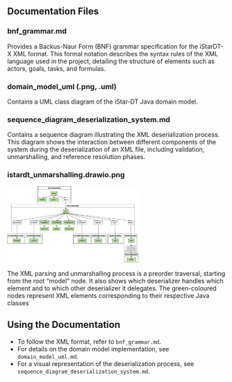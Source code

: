 ## Documentation Files

### bnf_grammar.md
Provides a Backus-Naur Form (BNF) grammar specification for the iStarDT-X XML format. This formal notation describes the syntax rules of the XML language used in the project, detailing the structure of elements such as actors, goals, tasks, and formulas.

### domain_model_uml (.png, .uml)
Contains a UML class diagram of the iStar-DT Java domain model.

### sequence_diagram_deserialization_system.md
Contains a sequence diagram illustrating the XML deserialization process. This diagram shows the interaction between different components of the system during the deserialization of an XML file, including validation, unmarshalling, and reference resolution phases.

### istardt_unmarshalling.drawio.png
<img src="images/istardt_unmarshalling.drawio.png" alt="Alt Text" style="width:60%; height:auto;">

The XML parsing and unmarshalling process is a preorder traversal, starting from the root “model” node. 
It also shows which deserializer handles which element and to which other deserializer it delegates. 
The green-coloured nodes represent XML elements corresponding to their respective Java classes

## Using the Documentation

- To follow the XML format, refer to `bnf_grammar.md`.
- For details on the domain model implementation, see `domain_model_uml.md`.
- For a visual representation of the deserialization process, see `sequence_diagram_deserialization_system.md`.